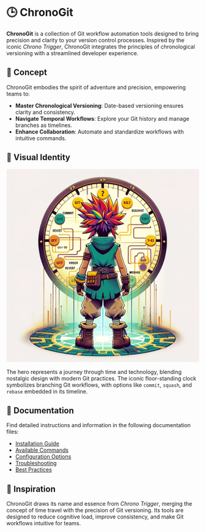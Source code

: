 # 🕒 ChronoGit

**ChronoGit** is a collection of Git workflow automation tools designed to bring precision and clarity to your version control processes. Inspired by the iconic *Chrono Trigger*, ChronoGit integrates the principles of chronological versioning with a streamlined developer experience.

## 🚀 Concept

ChronoGit embodies the spirit of adventure and precision, empowering teams to:

- **Master Chronological Versioning**: Date-based versioning ensures clarity and consistency.
- **Navigate Temporal Workflows**: Explore your Git history and manage branches as timelines.
- **Enhance Collaboration**: Automate and standardize workflows with intuitive commands.

## 🎨 Visual Identity

![ChronoGit Hero](assets/chronogit-hero.png)

The hero represents a journey through time and technology, blending nostalgic design with modern Git practices. The iconic floor-standing clock symbolizes branching Git workflows, with options like `commit`, `squash`, and `rebase` embedded in its timeline.

## 📂 Documentation

Find detailed instructions and information in the following documentation files:

- [Installation Guide](docs/installation.md)
- [Available Commands](docs/commands.md)
- [Configuration Options](docs/configuration.md)
- [Troubleshooting](docs/troubleshooting.md)
- [Best Practices](docs/best-practices.md)

## 🌌 Inspiration

ChronoGit draws its name and essence from *Chrono Trigger*, merging the concept of time travel with the precision of Git versioning. Its tools are designed to reduce cognitive load, improve consistency, and make Git workflows intuitive for teams.
